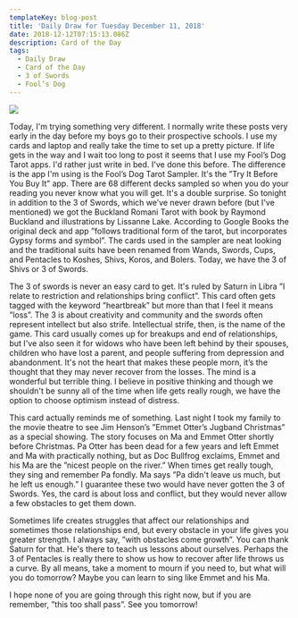 ```yaml
---
templateKey: blog-post
title: 'Daily Draw for Tuesday December 11, 2018'
date: 2018-12-12T07:15:13.086Z
description: Card of the Day
tags:
  - Daily Draw
  - Card of the Day
  - 3 of Swords
  - Fool’s Dog
---
```

![](/img/81ef0a0a-93e8-4ccf-b0b2-0f487840d99b.jpeg)

Today, I'm trying something very different. I normally write these posts very early in the day before my boys go to their prospective schools. I use my cards and laptop and really take the time to set up a pretty picture. If life gets in the way and I wait too long to post it seems that I use my Fool’s Dog Tarot apps. I'd rather just write in bed. I've done this before. The difference is the app I'm using is the Fool’s Dog Tarot Sampler. It's the ”Try It Before You Buy It” app. There are 68 different decks sampled so when you do your reading you never know what you will get. It's a double surprise. So tonight in addition to the 3 of Swords, which we’ve never drawn before (but I've mentioned) we got the Buckland Romani Tarot with book by Raymond Buckland and illustrations by Lissanne Lake. According to Google Books the original deck and app ”follows traditional form of the tarot, but incorporates Gypsy forms and symbol”. The cards used in the sampler are neat looking and the traditional suits have been renamed from Wands, Swords, Cups, and Pentacles to Koshes, Shivs, Koros, and Bolers. Today, we have the 3 of Shivs or 3 of Swords. 



The 3 of swords is never an easy card to get. It's ruled by Saturn in Libra ”I relate to restriction and relationships bring conflict”. This card often gets tagged with the keyword ”heartbreak” but more than that I feel it means ”loss”. The 3 is about creativity and community and the swords often represent intellect but also strife. Intellectual strife, then, is the name of the game. This card usually comes up for breakups and end of relationships, but I've also seen it for widows who have been left behind by their spouses, children who have lost a parent, and people suffering from depression and abandonment. It's not the heart that makes these people morn, it’s the thought that they may never recover from the losses. The mind is a wonderful but terrible thing. I believe in positive thinking and though we shouldn't be sunny all of the time when life gets really rough, we have the option to choose optimism instead of distress.  



This card actually reminds me of something. Last night I took my family to the movie theatre to see Jim Henson’s ”Emmet Otter’s Jugband Christmas” as a special showing. The story focuses on Ma and Emmet Otter shortly before Christmas. Pa Otter has been dead for a few years and left Emmet and Ma with practically nothing, but as Doc Bullfrog exclaims, Emmet and his Ma are the ”nicest people on the river.” When times get really tough, they sing and remember Pa fondly. Ma says ”Pa didn't leave us much, but he left us enough.” I guarantee these two would have never gotten the 3 of Swords. Yes, the card is about loss and conflict, but they would never allow a few obstacles to get them down. 



Sometimes life creates struggles that affect our relationships and sometimes those relationships end, but every obstacle in your life gives you greater strength. I always say, ”with obstacles come growth”. You can thank Saturn for that. He's there to teach us lessons about ourselves. Perhaps the 3 of Pentacles is really there to show us how to recover after life throws us a curve. By all means, take a moment to mourn if you need to, but what will you do tomorrow? Maybe you can learn to sing like Emmet and his Ma. 



I hope none of you are going through this right now, but if you are remember, ”this too shall pass”. See you tomorrow!
